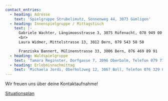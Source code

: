 ```yaml
---
contact_entries:
  - heading: Adresse
    text: 'Spielgruppe Strubelimutz, Sonnenweg 44, 3073 Gümligen'
  - heading: Innenspielgruppe / Mittagstisch
    text: |-
      Gabriele Wachter, Längimoosstrasse 3, 3075 Rüfenacht, 078 949 00 52
      <br>
      Laura Widmer, Mittelstrasse 13, 3012 Bern, 079 543 58 50

      Franziska Bannert, Mülinenstrasse 33, 3006 Bern, 076 469 89 91
  - heading: Waldspielgruppe
    text: 'Tamara Reginster, Dorfgasse 7, 3096 Oberbalm, Telefon 079 771 48 64'
  - heading: Erlebnisnachmittag
    text: 'Michaela Jordi, Oberholzweg 12, 3067 Boll, Telefon 076 329 85 17'
---
```


Wir freuen uns über deine Kontaktaufnahme!

<a href="/doc/situationsplan.pdf" target="_blank">Situationsplan</a>
